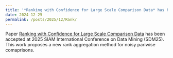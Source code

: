 ```yaml
---
title: '*Ranking with Confidence for Large Scale Comparison Data* has been accepted at 2025 SDM25!'
date: 2024-12-25
permalink: /posts/2025/12/Rank/
---
```

Paper [Ranking with Confidence for Large Scale Comparison Data](/publication/2024-08-01-RBV) has been accepted at 2025 SIAM International Conference on Data Mining (SDM25). This work proposes a new rank aggregation method for noisy pariwise comaprisons.


